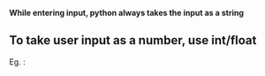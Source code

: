**While entering input, python always takes the input as a string**
## To take user input as a number, use int/float
Eg. :
